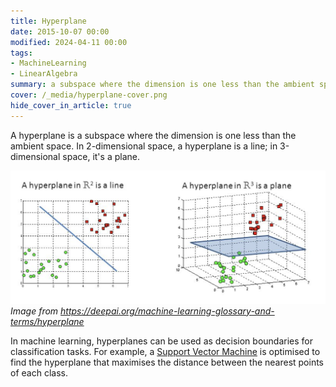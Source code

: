 ```yaml
---
title: Hyperplane
date: 2015-10-07 00:00
modified: 2024-04-11 00:00
tags:
- MachineLearning
- LinearAlgebra
summary: a subspace where the dimension is one less than the ambient space
cover: /_media/hyperplane-cover.png
hide_cover_in_article: true
---
```


A hyperplane is a subspace where the dimension is one less than the ambient space. In 2-dimensional space, a hyperplane is a line; in 3-dimensional space, it's a plane.

![Hyperplane](../_media/hyperplane-examples.png)
*Image from <a href="https://deepai.org">https://deepai.org/machine-learning-glossary-and-terms/hyperplane</a>*

In machine learning, hyperplanes can be used as decision boundaries for classification tasks. For example, a [Support Vector Machine](../../../permanent/support-vector-machine.md) is optimised to find the hyperplane that maximises the distance between the nearest points of each class.